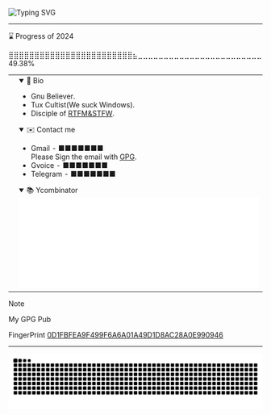 ![Typing SVG](https://readme-typing-svg.demolab.com?font=Fira+Code&duration=3000&pause=500&color=1DF786&random=false&width=435&lines=Welcome+to+the+real+world.;It+sucks.;And+you+will+love+it.)

---

<!--START_SECTION:progress-->
⌛ Progress of 2024

⣿⣿⣿⣿⣿⣿⣿⣿⣿⣿⣿⣿⣿⣿⣿⣿⣿⣿⣿⣿⣿⣿⣿⣿⣦⣀⣀⣀⣀⣀⣀⣀⣀⣀⣀⣀⣀⣀⣀⣀⣀⣀⣀⣀⣀⣀⣀⣀⣀ 49.38%
<!--END_SECTION:progress-->

<table>
<tr>
<td>
<img alt="" src="https://github-profile-summary-cards.vercel.app/api/cards/profile-details?username=dhay3&theme=2077" style="width:500px"><br>
<img alt="" src="https://github-readme-stats.vercel.app/api?username=dhay3&show_icons=true&theme=radical&hide_title=true&card_width=500&hide_border=true"/><br>
<img alt="" src="https://leetcard.jacoblin.cool/dhay3?site=cn&theme=dark"/><br>
</td>
<td>
<details open>
<summary>👋 Bio</summary>
<ul>
<li>Gnu Believer.</li>
<li>Tux Cultist(We suck Windows).</li>
<li>Disciple of <a href="http://www.catb.org/~esr/faqs/smart-questions.html#rtfm">RTFM&STFW</a>.</li>
</ul>
</details>
<details open>
<summary>✉️ Contact me</summary>
<ul>
<li>
Gmail - 
<span>
■■■■■■■
<!--hostlockdown@gmail.com-->
</span>
<br>
Please Sign the email with
<a href="https://gnupg.org/">GPG</a>.
<br>
</li>
<li>
Gvoice - 
<span>
■■■■■■■
<!--+1-339-236-3169-->
</span>
</li>
<li>
Telegram - 
<span>
■■■■■■■
<!--https://t.me/cyberpelican-->
</span>
</li>
</ul>
</details>
<details open>
<summary>📚 Ycombinator</summary>
<img alt="" src="https://raw.githubusercontent.com/dhay3/dhay3/main/metrics.plugin.rss.svg"/>
</details>
</td>
</tr>
</table>

> [!NOTE]
>
> My GPG Pub
>
FingerPrint [0D1FBFEA9F499F6A6A01A49D1D8AC28A0E990946](https://keys.openpgp.org/search?q=0D1FBFEA9F499F6A6A01A49D1D8AC28A0E990946)

---

![](https://raw.githubusercontent.com/dhay3/dhay3/output/github-contribution-grid-snake.svg)